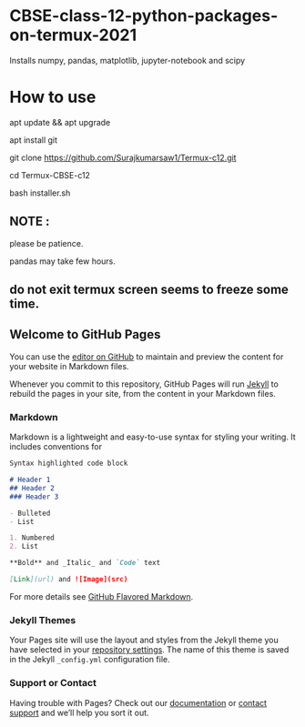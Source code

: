 # CBSE-class-12-python-packages-on-termux-2021
Installs numpy, pandas, matplotlib, jupyter-notebook and scipy

# How to use
apt update && apt upgrade

apt install git

git clone https://github.com/Surajkumarsaw1/Termux-c12.git

cd Termux-CBSE-c12

bash installer.sh

## NOTE :
please be patience.

pandas may take few hours.

## do not exit termux screen seems to freeze some time.


## Welcome to GitHub Pages

You can use the [editor on GitHub](https://github.com/Surajkumarsaw1/Termux-c12/edit/gh-pages/index.md) to maintain and preview the content for your website in Markdown files.

Whenever you commit to this repository, GitHub Pages will run [Jekyll](https://jekyllrb.com/) to rebuild the pages in your site, from the content in your Markdown files.

### Markdown

Markdown is a lightweight and easy-to-use syntax for styling your writing. It includes conventions for

```markdown
Syntax highlighted code block

# Header 1
## Header 2
### Header 3

- Bulleted
- List

1. Numbered
2. List

**Bold** and _Italic_ and `Code` text

[Link](url) and ![Image](src)
```

For more details see [GitHub Flavored Markdown](https://guides.github.com/features/mastering-markdown/).

### Jekyll Themes

Your Pages site will use the layout and styles from the Jekyll theme you have selected in your [repository settings](https://github.com/Surajkumarsaw1/Termux-c12/settings). The name of this theme is saved in the Jekyll `_config.yml` configuration file.

### Support or Contact

Having trouble with Pages? Check out our [documentation](https://docs.github.com/categories/github-pages-basics/) or [contact support](https://github.com/contact) and we’ll help you sort it out.
